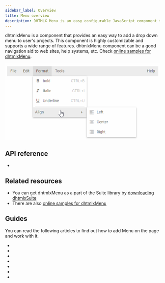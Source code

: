 ```yaml
---
sidebar_label: Overview
title: Menu overview
description: DHTMLX Menu is an easy configurable JavaScript component that provides handy navigation between items in a drop-down or context menu. 
---          
```


dhtmlxMenu is a component that provides an easy way to add a drop down menu to user's projects. This component is highly customizable and supports a wide range of features. dhtmlxMenu component can be a good navigation aid to web sites, help systems, etc. Check [online samples for dhtmlxMenu](https://docs.dhtmlx.com/suite/samples/menu/). 

![](../assets/menu/menu_front.png)

## API reference

- [](menu/api/api_overview.md)

## Related resources

- You can get dhtmlxMenu as a part of the Suite library by [downloading dhtmlxSuite](https://dhtmlx.com/docs/products/dhtmlxSuite/download.shtml)          
- There are also [online samples for dhtmlxMenu](https://docs.dhtmlx.com/suite/samples/menu/)  

## Guides

You can read the following articles to find out how to add Menu on the page and work with it.

- [](menu/how_to_start.md)
- [](menu/configuring_menu_items.md)                
- [](menu/from_script.md)                        
- [](menu/work_with_menu.md)	
- [](menu/creating_context_menu.md)
- [](menu/fa_icons.md)                 
- [](menu/handling_events.md)   
